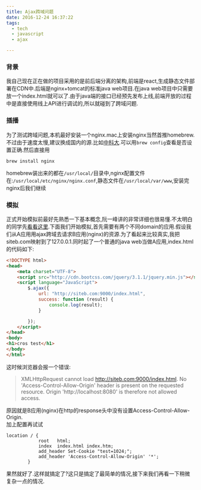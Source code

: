 ```yaml
---
title: Ajax跨域问题
date: 2016-12-24 16:37:22
tags:
  - tech
  - javascript
  - ajax

---
```


### 背景
我自己现在正在做的项目采用的是前后端分离的架构,前端是react,生成静态文件部署在CDN中.后端是nginx+tomcat的标准java web项目.在java    web项目中只需要放一个index.html就可以了.由于java端的接口已经预先发布上线,前端开放的过程中是直接使用线上API进行调试的,所以就碰到了跨域问题.

### 插播
为了测试跨域问题,本机最好安装一个nginx.mac上安装nginx当然首推homebrew.不过由于速度太慢,建议换成国内的源.比如[中科大](https://servers.ustclug.org/2016/04/add-brew-and-homebrew-core-mirror/).可以用`brew config`查看是否设置正确.然后直接用

```
brew install nginx
```

homebrew装出来的都在`/usr/local/`目录中,nginx配置文件在:`/usr/local/etc/nginx/nginx.conf`,静态文件在`/usr/local/var/www`,安装完nginx后我们继续

### 模拟
正式开始模拟前最好先熟悉一下基本概念,阮一峰讲的非常详细也很易懂.不太明白的同学先[看看这里](http://www.ruanyifeng.com/blog/2016/04/cors.html).下面我们开始模拟,首先需要有两个不同domain的应用.假设我们从A应用用ajax跨域去请求B应用(nginx)的资源.为了看起来比较真实,我把siteb.com映射到了127.0.0.1.同时起了一个普通的java web当做A应用,index.html的代码如下:

```html
<!DOCTYPE html>
<head>
    <meta charset="UTF-8">
    <script src="http://cdn.bootcss.com/jquery/3.1.1/jquery.min.js"></script>
    <script language="JavaScript">
        $.ajax({
            url: "http://siteb.com:9000/index.html",
            success: function (result) {
                console.log(result);
            }

        });
    </script>
</head>
<body>
<h1>cros test</h1>
</body>
</html>
```
这时候浏览器会报一个错误:
>XMLHttpRequest cannot load http://siteb.com:9000/index.html. No 'Access-Control-Allow-Origin' header is present on the requested resource. Origin 'http://localhost:8080' is therefore not allowed access.

原因就是B应用(nginx)在http的response头中没有设置Access-Control-Allow-Origin.  
加上配置再试试

```
location / {
            root   html;
            index  index.html index.htm;
            add_header Set-Cookie "test=1024;";
            add_header 'Access-Control-Allow-Origin' '*';
        }

```
果然就好了.这样就搞定了?这只是搞定了最简单的情况,接下来我们再看一下稍微复杂一点的情况.

